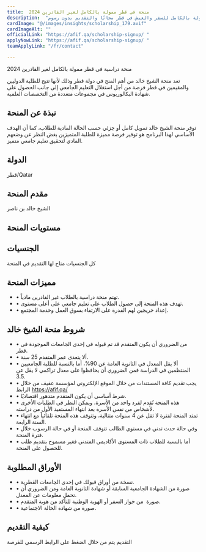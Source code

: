 ```yaml
---
title:  منحة في قطر ممولة بالكامل لغير القادرين 2024 
description:  "فرصة ذهبية للحصول علي أرقى منحة ممولة بالكامل للسفر والعيش في قطر مجانًا والتقديم بدون رسوم." 
cardImage: "@/images/insights/scholarship_179.avif" 
cardImageAlt: "" 
officialLink: "https://afif.qa/scholarship-signup/ " 
applyNowLink: "https://afif.qa/scholarship-signup/ " 
teamApplyLink: "/fr/contact"

---
```


منحة دراسية في قطر ممولة بالكامل لغير القادرين 2024

تعد منحة الشيخ خالد من أهم المنح في دولة قطر وذلك لأنها تتيح للطلبة الدوليين والمقيمين في قطر فرصة من أجل استغلال التعليم الجامعي إلى جانب الحصول على شهادة البكالوريوس في مجموعات متعددة من التخصصات العلمية.

## نبذة عن المنحة

توفر منحة الشيخ خالد تمويل كامل أو جزئي حسب الحالة المادية للطلاب، كما أن الهدف الأساسي لهذا البرنامج هو توفير فرصة مميزة للطلبة المتميزين بغض النظر عن وضعهم المادي لتحقيق تعليم جامعي متميز.

## الدولة

قطر/Qatar

## مقدم المنحة

الشيخ خالد بن ناصر

## مستويات المنحة




## الجنسيات

كل الجنسيات متاح لها التقديم في المنحة

## مميزات المنحة

- • تهتم منحة دراسية بالطلاب غير القادرين مادياً.
- • تهدف هذه المنحة إلى حصول الطلاب على تعليم جامعي على أعلى مستوى.
- • إعداد خريجين لهم القدرة على الارتقاء بسوق العمل وخدمة المجتمع.

## شروط منحة الشيخ خالد

- • من الضروري أن يكون المتقدم قد تم قبوله في إحدى الجامعات الموجودة في قطر.
- • ألا يتعدى عمر المتقدم 25 سنة.
- • ألا يقل المعدل في الثانوية العامة عن 90%، أما بالنسبة للطلبة الجامعيين المنتظمين في الدراسة فمن الضروري أن يحافظوا على معدل تراكمي لا يقل عن 3.5.
- • يجب تقديم كافة المستندات من خلال الموقع الإلكتروني لمؤسسة عفيف من خلال الرابط https://afif.qa/
- • شرط أساسي أن يكون المتقدم متدهور اقتصاديًا.
- • هذه المنحة تُقدم لفرد واحد من الأسرة، ويمكن النظر في الطلبات الأخرى لأشخاص من نفس الأسرة بعد انتهاء المستفيد الأول من دراسته.
- • تمتد المنحة لفترة لا تقل عن 4 سنوات متتالية، وتتوقف هذه المنحة تلقائياً مع انتهاء السنة الرابعة.
- • وفي حالة حدث تدني في مستوي الطالب تتوقف المنحة أو في حالة الرسوب خلال فترة المنحة.
- • أما بالنسبة للطلاب ذات المستوى الأكاديمي المتدني فغير مسموح بتقديم طلب للحصول على المنحة.

## الأوراق المطلوبة

- • نسخة من أوراق قبولك في إحدى الجامعات القطرية.
- • صورة من الشهادة الجامعية السابقة أو شهادة الثانوية العامة ومن الضروري أن تحمل معلومات عن المعدل.
- • صورة  من جواز السفر أو الهوية الوطنية للتأكد من هوية المتقدم.
- • صورة من شهادة الحالة الاجتماعية.

## كيفية التقديم

التقديم يتم من خلال الضغط على الرابط الرسمي للفرصة

